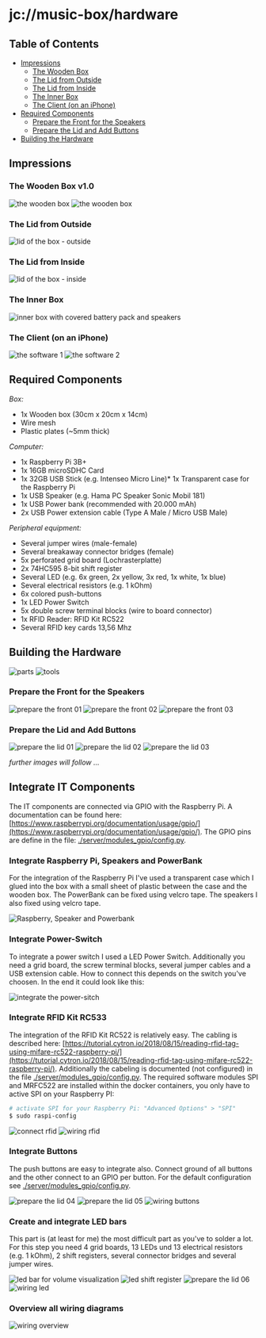 # jc://music-box/hardware

## Table of Contents

- [Impressions](#impressions)
  - [The Wooden Box](#the-wooden-box)
  - [The Lid from Outside](#the-lid-from-outside)
  - [The Lid from Inside](#the-lid-from-inside)
  - [The Inner Box](#the-inner-box)
  - [The Client (on an iPhone)](#the-client-on-an-iphone)
- [Required Components](#required-components)
  - [Prepare the Front for the Speakers](#prepare-the-front-for-the-speakers)
  - [Prepare the Lid and Add Buttons](#prepare-the-lid-and-add-buttons)
- [Building the Hardware](#building-the-hardware)

## Impressions

### The Wooden Box v1.0
![the wooden box](images/mbox.jpg)
![the wooden box](images/mbox_screen.JPG)

### The Lid from Outside
![lid of the box - outside](images/mbox_detail_0.jpg)

### The Lid from Inside
![lid of the box - inside](images/mbox_detail_1.jpg)

### The Inner Box
![inner box with covered battery pack and speakers](images/mbox_detail_2.jpg)

### The Client (on an iPhone)
![the software 1](images/mbox_client_01.jpg)
![the software 2](images/mbox_client_02.jpg)

## Required Components

*Box:*
* 1x Wooden box (30cm x 20cm x 14cm)
* Wire mesh
* Plastic plates (~5mm thick)

*Computer:*
* 1x Raspberry Pi 3B+
* 1x 16GB microSDHC Card
* 1x 32GB USB Stick (e.g. Intenseo Micro Line)* 1x Transparent case for the Raspberry Pi
* 1x USB Speaker (e.g. Hama PC Speaker Sonic Mobil 181)
* 1x USB Power bank (recommended with 20.000 mAh)
* 2x USB Power extension cable (Type A Male / Micro USB Male)

*Peripheral equipment:*
* Several jumper wires (male-female)
* Several breakaway connector bridges (female)
* 5x perforated grid board (Lochrasterplatte)
* 2x 74HC595 8-bit shift register
* Several LED (e.g. 6x green, 2x yellow, 3x red, 1x white, 1x blue)
* Several electrical resistors (e.g. 1 kOhm)
* 6x colored push-buttons
* 1x LED Power Switch
* 5x double screw terminal blocks (wire to board connector)
* 1x RFID Reader: RFID Kit RC522
* Several RFID key cards 13,56 Mhz

## Building the Hardware

![parts](images/mbox_parts.JPG)
![tools](images/mbox_tools.JPG)

### Prepare the Front for the Speakers

![prepare the front 01](images/mbox_front01.JPG)
![prepare the front 02](images/mbox_front02.JPG)
![prepare the front 03](images/mbox_front03.JPG)

### Prepare the Lid and Add Buttons

![prepare the lid 01](images/mbox_lid01.JPG)
![prepare the lid 02](images/mbox_lid02.JPG)
![prepare the lid 03](images/mbox_lid03.JPG)

*further images will follow ...*

## Integrate IT Components

The IT components are connected via GPIO with the Raspberry Pi. A documentation can be found here: [https://www.raspberrypi.org/documentation/usage/gpio/](https://www.raspberrypi.org/documentation/usage/gpio/).
The GPIO pins are define in the file: [./server/modules_gpio/config.py](../server/modules_gpio/config.py).

### Integrate Raspberry Pi, Speakers and PowerBank

For the integration of the Raspberry Pi I've used a transparent case which I glued into the box with a small sheet of plastic between the case and the wooden box. The PowerBank can be fixed using velcro tape. The speakers I also fixed using velcro tape.

![Raspberry, Speaker and Powerbank](images/mbox_inside01.JPG)

### Integrate Power-Switch

To integrate a power switch I used a LED Power Switch. Additionally you need a grid board, the screw terminal blocks, several jumper cables and a USB extension cable. How to connect this depends on the switch you've choosen. In the end it could look like this:

![integrate the power-sitch](images/mbox_power-switch.JPG)

### Integrate RFID Kit RC533

The integration of the RFID Kit RC522 is relatively easy. The cabling is described here: [https://tutorial.cytron.io/2018/08/15/reading-rfid-tag-using-mifare-rc522-raspberry-pi/](https://tutorial.cytron.io/2018/08/15/reading-rfid-tag-using-mifare-rc522-raspberry-pi/).
Additionally the cabeling is documented (not configured) in the file [./server/modules_gpio/config.py](../server/modules_gpio/config.py).
The required software modules SPI and MRFC522 are installed within the docker containers, you only have to active SPI on your Raspberry PI:

```bash
# activate SPI for your Raspberry Pi: "Advanced Options" > "SPI"
$ sudo raspi-config
```

![connect rfid](images/mbox_rfid.JPG)
![wiring rfid](mbox-wiring-02.png)

### Integrate Buttons

The push buttons are easy to integrate also. Connect ground of all buttons and the other connect to an GPIO per button. For the default configuration see [./server/modules_gpio/config.py](../server/modules_gpio/config.py).

![prepare the lid 04](images/mbox_lid04.JPG)
![prepare the lid 05](images/mbox_lid05.JPG)
![wiring buttons](mbox-wiring-04.png)

### Create and integrate LED bars

This part is (at least for me) the most difficult part as you've to solder a lot. For this step you need 4 grid boards, 13 LEDs und 13 electrical resistors (e.g. 1 kOhm), 2 shift registers, several connector bridges and several jumper wires.

![led bar for volume visualization](images/mbox_led-bar.JPG)
![led shift register](images/mbox_register.JPG)
![prepare the lid 06](images/mbox_lid06.JPG)
![wiring led](mbox-wiring-03.png)

### Overview all wiring diagrams

![wiring overview](mbox-wiring-01.png)
